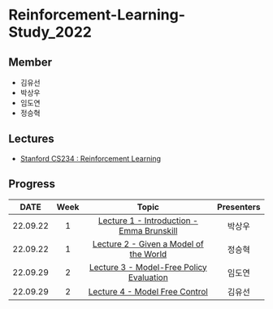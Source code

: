 # Reinforcement-Learning-Study_2022


## Member
- 김유선
- 박상우
- 임도연
- 정승혁

## Lectures
- [Stanford CS234 : Reinforcement Learning](https://www.youtube.com/playlist?list=PLoROMvodv4rOSOPzutgyCTapiGlY2Nd8u)

## Progress
|DATE|Week|Topic|Presenters|
|:---:|:----:|:-------------:|:--------:|
|22.09.22|1|[Lecture 1 - Introduction - Emma Brunskill](https://www.youtube.com/watch?v=FgzM3zpZ55o&list=PLoROMvodv4rOSOPzutgyCTapiGlY2Nd8u&index=1)|박상우|
|22.09.22|1|[Lecture 2 - Given a Model of the World](https://www.youtube.com/watch?v=E3f2Camj0Is&list=PLoROMvodv4rOSOPzutgyCTapiGlY2Nd8u&index=2)|정승혁|
|22.09.29|2|[Lecture 3 - Model-Free Policy Evaluation](https://www.youtube.com/watch?v=dRIhrn8cc9w&list=PLoROMvodv4rOSOPzutgyCTapiGlY2Nd8u&index=3)|임도연|
|22.09.29|2|[Lecture 4 - Model Free Control](https://www.youtube.com/watch?v=j080VBVGkfQ&list=PLoROMvodv4rOSOPzutgyCTapiGlY2Nd8u&index=4)|김유선|

